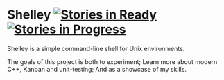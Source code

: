 # Shelley [![Stories in Ready](https://badge.waffle.io/pileon/shelley.png?label=ready&title=Ready)](http://waffle.io/pileon/shelley) [![Stories in Progress](https://badge.waffle.io/pileon/shelley.png?label=in%20progress&title=In%20Progress)](http://waffle.io/pileon/shelley)

Shelley is a simple command-line shell for Unix environments.

The goals of this project is both to experiment; Learn more about modern C++, Kanban and unit-testing; And as a showcase of my skills.
